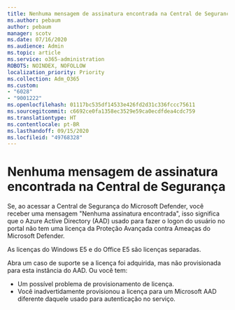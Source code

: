 ```yaml
---
title: Nenhuma mensagem de assinatura encontrada na Central de Segurança
ms.author: pebaum
author: pebaum
manager: scotv
ms.date: 07/16/2020
ms.audience: Admin
ms.topic: article
ms.service: o365-administration
ROBOTS: NOINDEX, NOFOLLOW
localization_priority: Priority
ms.collection: Adm_O365
ms.custom:
- "6028"
- "9001222"
ms.openlocfilehash: 01117bc535df14533e426fd2d31c336fccc75611
ms.sourcegitcommit: c6692ce0fa1358ec3529e59ca0ecdfdea4cdc759
ms.translationtype: HT
ms.contentlocale: pt-BR
ms.lasthandoff: 09/15/2020
ms.locfileid: "49768328"
---
```

# <a name="no-subscriptions-found-message-in-the-security-center"></a>Nenhuma mensagem de assinatura encontrada na Central de Segurança

Se, ao acessar a Central de Segurança do Microsoft Defender, você receber uma mensagem "Nenhuma assinatura encontrada", isso significa que o Azure Active Directory (AAD) usado para fazer o logon do usuário no portal não tem uma licença da Proteção Avançada contra Ameaças do Microsoft Defender.  

As licenças do Windows E5 e do Office E5 são licenças separadas.

Abra um caso de suporte se a licença foi adquirida, mas não provisionada para esta instância do AAD. Ou você tem: <br/>
-   Um possível problema de provisionamento de licença.<br/>
-   Você inadvertidamente provisionou a licença para um Microsoft AAD diferente daquele usado para autenticação no serviço.